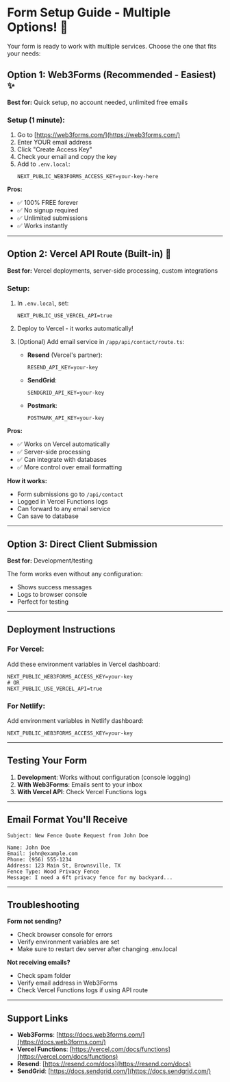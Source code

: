 # Form Setup Guide - Multiple Options! 🚀

Your form is ready to work with multiple services. Choose the one that fits your needs:

## Option 1: Web3Forms (Recommended - Easiest) ✨
**Best for:** Quick setup, no account needed, unlimited free emails

### Setup (1 minute):
1. Go to [https://web3forms.com/](https://web3forms.com/)
2. Enter YOUR email address
3. Click "Create Access Key"
4. Check your email and copy the key
5. Add to `.env.local`:
   ```
   NEXT_PUBLIC_WEB3FORMS_ACCESS_KEY=your-key-here
   ```

**Pros:**
- ✅ 100% FREE forever
- ✅ No signup required
- ✅ Unlimited submissions
- ✅ Works instantly

---

## Option 2: Vercel API Route (Built-in) 🚀
**Best for:** Vercel deployments, server-side processing, custom integrations

### Setup:
1. In `.env.local`, set:
   ```
   NEXT_PUBLIC_USE_VERCEL_API=true
   ```

2. Deploy to Vercel - it works automatically!

3. (Optional) Add email service in `/app/api/contact/route.ts`:
   - **Resend** (Vercel's partner): 
     ```
     RESEND_API_KEY=your-key
     ```
   - **SendGrid**:
     ```
     SENDGRID_API_KEY=your-key
     ```
   - **Postmark**:
     ```
     POSTMARK_API_KEY=your-key
     ```

**Pros:**
- ✅ Works on Vercel automatically
- ✅ Server-side processing
- ✅ Can integrate with databases
- ✅ More control over email formatting

**How it works:**
- Form submissions go to `/api/contact`
- Logged in Vercel Functions logs
- Can forward to any email service
- Can save to database

---

## Option 3: Direct Client Submission
**Best for:** Development/testing

The form works even without any configuration:
- Shows success messages
- Logs to browser console
- Perfect for testing

---

## Deployment Instructions

### For Vercel:
Add these environment variables in Vercel dashboard:
```
NEXT_PUBLIC_WEB3FORMS_ACCESS_KEY=your-key
# OR
NEXT_PUBLIC_USE_VERCEL_API=true
```

### For Netlify:
Add environment variables in Netlify dashboard:
```
NEXT_PUBLIC_WEB3FORMS_ACCESS_KEY=your-key
```

---

## Testing Your Form

1. **Development**: Works without configuration (console logging)
2. **With Web3Forms**: Emails sent to your inbox
3. **With Vercel API**: Check Vercel Functions logs

---

## Email Format You'll Receive

```
Subject: New Fence Quote Request from John Doe

Name: John Doe
Email: john@example.com
Phone: (956) 555-1234
Address: 123 Main St, Brownsville, TX
Fence Type: Wood Privacy Fence
Message: I need a 6ft privacy fence for my backyard...
```

---

## Troubleshooting

**Form not sending?**
- Check browser console for errors
- Verify environment variables are set
- Make sure to restart dev server after changing .env.local

**Not receiving emails?**
- Check spam folder
- Verify email address in Web3Forms
- Check Vercel Functions logs if using API route

---

## Support Links

- **Web3Forms**: [https://docs.web3forms.com/](https://docs.web3forms.com/)
- **Vercel Functions**: [https://vercel.com/docs/functions](https://vercel.com/docs/functions)
- **Resend**: [https://resend.com/docs](https://resend.com/docs)
- **SendGrid**: [https://docs.sendgrid.com/](https://docs.sendgrid.com/)